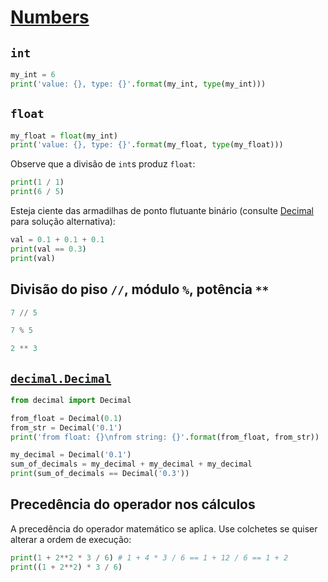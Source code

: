 # [Numbers](https://docs.python.org/3/library/stdtypes.html#numeric-types-int-float-complex)

## `int`


```python
my_int = 6
print('value: {}, type: {}'.format(my_int, type(my_int)))
```

## `float`


```python
my_float = float(my_int)
print('value: {}, type: {}'.format(my_float, type(my_float)))
```

Observe que a divisão de `int`s produz `float`:


```python
print(1 / 1)
print(6 / 5)
```

Esteja ciente das armadilhas de ponto flutuante binário (consulte [Decimal](#decimal) para solução alternativa):


```python
val = 0.1 + 0.1 + 0.1
print(val == 0.3)
print(val)
```

## Divisão do piso `//`, módulo `%`, potência `**`


```python
7 // 5
```


```python
7 % 5
```


```python
2 ** 3
```

<a id='decimal'></a>
## [`decimal.Decimal`](https://docs.python.org/3/library/decimal.html)


```python
from decimal import Decimal
```


```python
from_float = Decimal(0.1)
from_str = Decimal('0.1')
print('from float: {}\nfrom string: {}'.format(from_float, from_str))
```


```python
my_decimal = Decimal('0.1')
sum_of_decimals = my_decimal + my_decimal + my_decimal
print(sum_of_decimals == Decimal('0.3'))
```

## Precedência do operador nos cálculos
A precedência do operador matemático se aplica. Use colchetes se quiser alterar a ordem de execução:


```python
print(1 + 2**2 * 3 / 6) # 1 + 4 * 3 / 6 == 1 + 12 / 6 == 1 + 2
print((1 + 2**2) * 3 / 6)
```

